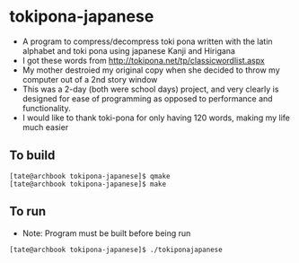 # tokipona-japanese
- A program to compress/decompress toki pona written with the latin alphabet and toki pona using japanese Kanji and Hirigana
- I got these words from http://tokipona.net/tp/classicwordlist.aspx
- My mother destroied my original copy when she decided to throw my computer out of a 2nd story window
- This was a 2-day (both were school days) project, and very clearly is designed for ease of programming as opposed to performance and functionality.
- I would like to thank toki-pona for only having 120 words, making my life much easier

## To build
```
[tate@archbook tokipona-japanese]$ qmake
[tate@archbook tokipona-japanese]$ make
```
## To run
- Note: Program must be built before being run
```
[tate@archbook tokipona-japanese]$ ./tokiponajapanese 
```
